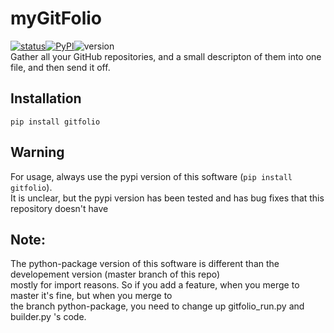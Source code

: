 # myGitFolio
[![status](https://img.shields.io/pypi/status/Django.svg?maxAge=2592000)]()[![PyPI](https://img.shields.io/badge/pypi-v0.9.1-blue.svg)](https://pypi.python.org/pypi?name=gitfolio&:action=display)![version](https://img.shields.io/badge/version-0.9-blue.svg)    
Gather all your GitHub repositories, and a small descripton of them into one file, and then send it off.
## Installation
`pip install gitfolio`
## Warning
For usage, always use the pypi version of this software (`pip install gitfolio`).    
It is unclear, but the pypi version has been tested and has bug fixes that this repository doesn't have
## Note:
The python-package version of this software is different than the developement version (master branch of this repo)    
mostly for import reasons. So if you add a feature, when you merge to master it's fine, but when you merge to    
the branch python-package, you need to change up gitfolio_run.py and builder.py 's code.
